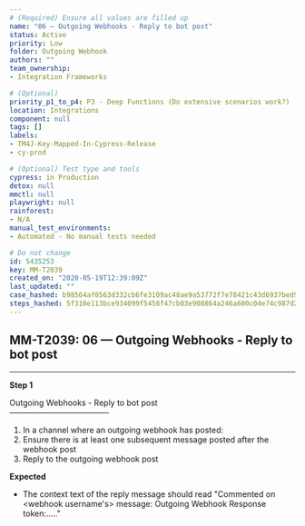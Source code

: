 ```yaml
---
# (Required) Ensure all values are filled up
name: "06 — Outgoing Webhooks - Reply to bot post"
status: Active
priority: Low
folder: Outgoing Webhook
authors: ""
team_ownership: 
- Integration Frameworks

# (Optional)
priority_p1_to_p4: P3 - Deep Functions (Do extensive scenarios work?)
location: Integrations
component: null
tags: []
labels: 
- TM4J-Key-Mapped-In-Cypress-Release
- cy-prod

# (Optional) Test type and tools
cypress: in Production
detox: null
mmctl: null
playwright: null
rainforest: 
- N/A
manual_test_environments: 
- Automated - No manual tests needed

# Do not change
id: 5435253
key: MM-T2039
created_on: "2020-05-19T12:39:09Z"
last_updated: ""
case_hashed: b98564af0563d332cb6fe3109ac48ae9a53772f7e78421c43d6937bed9e1b79034691d15b398c3698603d300744a46ee
steps_hashed: 5f310e113bce934099f5458f47cb03e908864a246a600c04e74c987d20dab1e8c17c53c4ccc1c5f07b0b7a9c5f60805c
---
```


<!-- (Auto-generated) Based on frontmatter's "key" and "name" -->

## MM-T2039: 06 — Outgoing Webhooks - Reply to bot post

---

**Step 1**

Outgoing Webhooks - Reply to bot post\
–––––––––––––––––––––––––

1. In a channel where an outgoing webhook has posted:
2. Ensure there is at least one subsequent message posted after the webhook post
3. Reply to the outgoing webhook post

**Expected**

- The context text of the reply message should read "Commented on \<webhook username's> message: Outgoing Webhook Response token:....."
